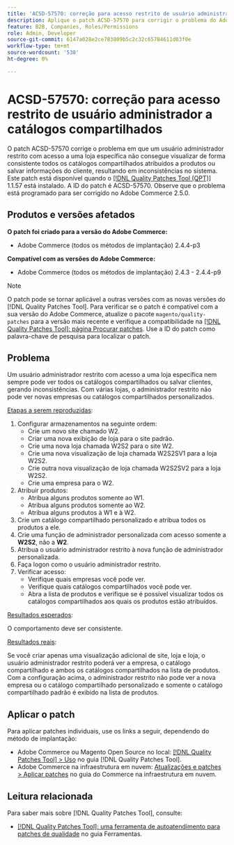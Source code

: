 ```yaml
---
title: 'ACSD-57570: correção para acesso restrito de usuário administrador a catálogos compartilhados'
description: Aplique o patch ACSD-57570 para corrigir o problema do Adobe Commerce em que um usuário administrador restrito com acesso a uma loja específica não consegue visualizar de forma consistente todos os catálogos compartilhados atribuídos aos produtos ou salvar informações do cliente, resultando em inconsistências no sistema.
feature: B2B, Companies, Roles/Permissions
role: Admin, Developer
source-git-commit: 6147a028e2ce783809b5c2c32c65784611d03f0e
workflow-type: tm+mt
source-wordcount: '538'
ht-degree: 0%

---
```



# ACSD-57570: correção para acesso restrito de usuário administrador a catálogos compartilhados

O patch ACSD-57570 corrige o problema em que um usuário administrador restrito com acesso a uma loja específica não consegue visualizar de forma consistente todos os catálogos compartilhados atribuídos a produtos ou salvar informações do cliente, resultando em inconsistências no sistema. Este patch está disponível quando o [[!DNL Quality Patches Tool (QPT)]](/help/tools/quality-patches-tool/quality-patches-tool-to-self-serve-quality-patches.md) 1.1.57 está instalado. A ID do patch é ACSD-57570. Observe que o problema está programado para ser corrigido no Adobe Commerce 2.5.0.

## Produtos e versões afetados

**O patch foi criado para a versão do Adobe Commerce:**

* Adobe Commerce (todos os métodos de implantação) 2.4.4-p3

**Compatível com as versões do Adobe Commerce:**

* Adobe Commerce (todos os métodos de implantação) 2.4.3 - 2.4.4-p9

>[!NOTE]
>
>O patch pode se tornar aplicável a outras versões com as novas versões do [!DNL Quality Patches Tool]. Para verificar se o patch é compatível com a sua versão do Adobe Commerce, atualize o pacote `magento/quality-patches` para a versão mais recente e verifique a compatibilidade na [[!DNL Quality Patches Tool]: página Procurar patches](https://experienceleague.adobe.com/tools/commerce-quality-patches/index.html). Use a ID do patch como palavra-chave de pesquisa para localizar o patch.

## Problema

Um usuário administrador restrito com acesso a uma loja específica nem sempre pode ver todos os catálogos compartilhados ou salvar clientes, gerando inconsistências. Com várias lojas, o administrador restrito não pode ver novas empresas ou catálogos compartilhados personalizados.

<u>Etapas a serem reproduzidas</u>:

1. Configurar armazenamentos na seguinte ordem:
   * Crie um novo site chamado W2.
   * Criar uma nova exibição de loja para o site padrão.
   * Crie uma nova loja chamada W2S2 para o site W2.
   * Crie uma nova visualização de loja chamada W2S2SV1 para a loja W2S2.
   * Crie outra nova visualização de loja chamada W2S2SV2 para a loja W2S2.
   * Crie uma empresa para o W2.
1. Atribuir produtos:
   * Atribua alguns produtos somente ao W1.
   * Atribua alguns produtos somente ao W2.
   * Atribua alguns produtos à W1 e à W2.
1. Crie um catálogo compartilhado personalizado e atribua todos os produtos a ele.
1. Crie uma função de administrador personalizada com acesso somente a **W2S2**, não a **W2**.
1. Atribua o usuário administrador restrito à nova função de administrador personalizada.
1. Faça logon como o usuário administrador restrito.
1. Verificar acesso:
   * Verifique quais empresas você pode ver.
   * Verifique quais catálogos compartilhados você pode ver.
   * Abra a lista de produtos e verifique se é possível visualizar todos os catálogos compartilhados aos quais os produtos estão atribuídos.

<u>Resultados esperados</u>:

O comportamento deve ser consistente.

<u>Resultados reais</u>:

Se você criar apenas uma visualização adicional de site, loja e loja, o usuário administrador restrito poderá ver a empresa, o catálogo compartilhado e ambos os catálogos compartilhados na lista de produtos. Com a configuração acima, o administrador restrito não pode ver a nova empresa ou o catálogo compartilhado personalizado e somente o catálogo compartilhado padrão é exibido na lista de produtos.

## Aplicar o patch

Para aplicar patches individuais, use os links a seguir, dependendo do método de implantação:

* Adobe Commerce ou Magento Open Source no local: [[!DNL Quality Patches Tool] > Uso](/help/tools/quality-patches-tool/usage.md) no guia [!DNL Quality Patches Tool].
* Adobe Commerce na infraestrutura em nuvem: [Atualizações e patches > Aplicar patches](https://experienceleague.adobe.com/docs/commerce-cloud-service/user-guide/develop/upgrade/apply-patches.html) no guia do Commerce na infraestrutura em nuvem.

## Leitura relacionada

Para saber mais sobre [!DNL Quality Patches Tool], consulte:

* [[!DNL Quality Patches Tool]: uma ferramenta de autoatendimento para patches de qualidade](/help/tools/quality-patches-tool/quality-patches-tool-to-self-serve-quality-patches.md) no guia Ferramentas.
